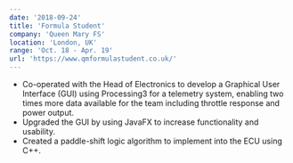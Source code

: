 ```yaml
---
date: '2018-09-24'
title: 'Formula Student'
company: 'Queen Mary FS'
location: 'London, UK'
range: 'Oct. 18 - Apr. 19'
url: 'https://www.qmformulastudent.co.uk/'
---
```


- Co-operated with the Head of Electronics to develop a Graphical User Interface (GUI) using Processing3 for a telemetry system,
enabling two times more data available for the team including throttle response and power output.
- Upgraded the GUI by using JavaFX to increase functionality and usability. 
- Created a paddle-shift logic algorithm to implement into the ECU using C++.